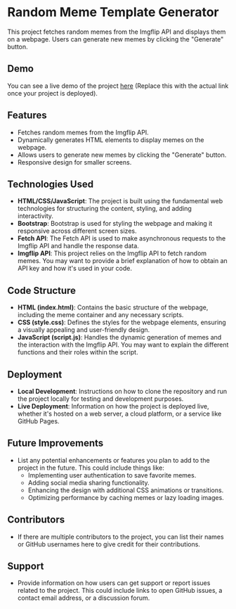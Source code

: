 # Random Meme Template Generator

This project fetches random memes from the Imgflip API and displays them on a webpage. Users can generate new memes by clicking the "Generate" button.

## Demo

You can see a live demo of the project [here](https://randommemeapi.netlify.app/) (Replace this with the actual link once your project is deployed).

## Features

- Fetches random memes from the Imgflip API.
- Dynamically generates HTML elements to display memes on the webpage.
- Allows users to generate new memes by clicking the "Generate" button.
- Responsive design for smaller screens.

## Technologies Used

- **HTML/CSS/JavaScript**: The project is built using the fundamental web technologies for structuring the content, styling, and adding interactivity.
- **Bootstrap**: Bootstrap is used for styling the webpage and making it responsive across different screen sizes.
- **Fetch API**: The Fetch API is used to make asynchronous requests to the Imgflip API and handle the response data.
- **Imgflip API**: This project relies on the Imgflip API to fetch random memes. You may want to provide a brief explanation of how to obtain an API key and how it's used in your code.

## Code Structure

- **HTML (index.html)**: Contains the basic structure of the webpage, including the meme container and any necessary scripts.
- **CSS (style.css)**: Defines the styles for the webpage elements, ensuring a visually appealing and user-friendly design.
- **JavaScript (script.js)**: Handles the dynamic generation of memes and the interaction with the Imgflip API. You may want to explain the different functions and their roles within the script.

## Deployment

- **Local Development**: Instructions on how to clone the repository and run the project locally for testing and development purposes.
- **Live Deployment**: Information on how the project is deployed live, whether it's hosted on a web server, a cloud platform, or a service like GitHub Pages.

## Future Improvements

- List any potential enhancements or features you plan to add to the project in the future. This could include things like:
  - Implementing user authentication to save favorite memes.
  - Adding social media sharing functionality.
  - Enhancing the design with additional CSS animations or transitions.
  - Optimizing performance by caching memes or lazy loading images.

## Contributors

- If there are multiple contributors to the project, you can list their names or GitHub usernames here to give credit for their contributions.

## Support

- Provide information on how users can get support or report issues related to the project. This could include links to open GitHub issues, a contact email address, or a discussion forum.
